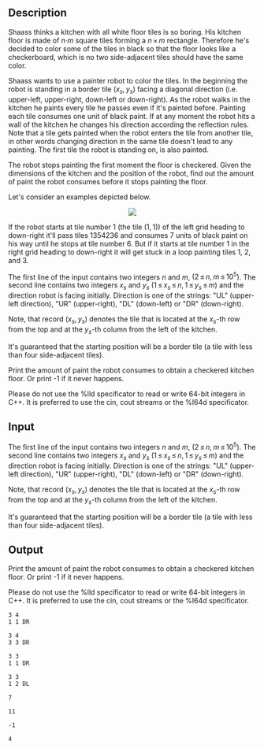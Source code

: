 ## Description

<div><p>Shaass thinks a kitchen with all white floor tiles is so boring. His kitchen floor is made of <span class="tex-span"><i>n</i>·<i>m</i></span> square tiles forming a <span class="tex-span"><i>n</i> × <i>m</i></span> rectangle. Therefore he's decided to color some of the tiles in black so that the floor looks like a checkerboard, which is no two side-adjacent tiles should have the same color.</p><p>Shaass wants to use a painter robot to color the tiles. In the beginning the robot is standing in a border tile <span class="tex-span">(<i>x</i><sub class="lower-index"><i>s</i></sub>, <i>y</i><sub class="lower-index"><i>s</i></sub>)</span> facing a diagonal direction (i.e. upper-left, upper-right, down-left or down-right). As the robot walks in the kitchen he paints every tile he passes even if it's painted before. Painting each tile consumes one unit of black paint. If at any moment the robot hits a wall of the kitchen he changes his direction according the reflection rules. Note that a tile gets painted when the robot enters the tile from another tile, in other words changing direction in the same tile doesn't lead to any painting. The first tile the robot is standing on, is also painted.</p><p>The robot stops painting the first moment the floor is checkered. Given the dimensions of the kitchen and the position of the robot, find out the amount of paint the robot consumes before it stops painting the floor.</p><p>Let's consider an examples depicted below.</p><center> <img class="tex-graphics" src="file://3J4FLj5T.png" style="max-width: 100.0%;max-height: 100.0%;"> </center><p>If the robot starts at tile number 1 (the tile <span class="tex-span">(1, 1)</span>) of the left grid heading to down-right it'll pass tiles 1354236 and consumes 7 units of black paint on his way until he stops at tile number 6. But if it starts at tile number 1 in the right grid heading to down-right it will get stuck in a loop painting tiles 1, 2, and 3.</p></div><div class="input-specification"><p>The first line of the input contains two integers <span class="tex-span"><i>n</i></span> and <span class="tex-span"><i>m</i></span>, <span class="tex-span">(2 ≤ <i>n</i>, <i>m</i> ≤ 10<sup class="upper-index">5</sup>)</span>. The second line contains two integers <span class="tex-span"><i>x</i><sub class="lower-index"><i>s</i></sub></span> and <span class="tex-span"><i>y</i><sub class="lower-index"><i>s</i></sub></span> <span class="tex-span">(1 ≤ <i>x</i><sub class="lower-index"><i>s</i></sub> ≤ <i>n</i>, 1 ≤ <i>y</i><sub class="lower-index"><i>s</i></sub> ≤ <i>m</i>)</span> and the direction robot is facing initially. Direction is one of the strings: "<span class="tex-font-style-tt">UL</span>" (upper-left direction), "<span class="tex-font-style-tt">UR</span>" (upper-right), "<span class="tex-font-style-tt">DL</span>" (down-left) or "<span class="tex-font-style-tt">DR</span>" (down-right).</p><p>Note, that record <span class="tex-span">(<i>x</i><sub class="lower-index"><i>s</i></sub>, <i>y</i><sub class="lower-index"><i>s</i></sub>)</span> denotes the tile that is located at the <span class="tex-span"><i>x</i><sub class="lower-index"><i>s</i></sub></span>-th row from the top and at the <span class="tex-span"><i>y</i><sub class="lower-index"><i>s</i></sub></span>-th column from the left of the kitchen.</p><p>It's guaranteed that the starting position will be a border tile (a tile with less than four side-adjacent tiles).</p></div><div class="output-specification"><p>Print the amount of paint the robot consumes to obtain a checkered kitchen floor. Or print <span class="tex-font-style-tt">-1</span> if it never happens.</p><p>Please do not use the <span class="tex-font-style-tt">%lld</span> specificator to read or write 64-bit integers in С++. It is preferred to use the <span class="tex-font-style-tt">cin</span>, <span class="tex-font-style-tt">cout</span> streams or the <span class="tex-font-style-tt">%I64d</span> specificator.</p></div>

## Input

<p>The first line of the input contains two integers <span class="tex-span"><i>n</i></span> and <span class="tex-span"><i>m</i></span>, <span class="tex-span">(2 ≤ <i>n</i>, <i>m</i> ≤ 10<sup class="upper-index">5</sup>)</span>. The second line contains two integers <span class="tex-span"><i>x</i><sub class="lower-index"><i>s</i></sub></span> and <span class="tex-span"><i>y</i><sub class="lower-index"><i>s</i></sub></span> <span class="tex-span">(1 ≤ <i>x</i><sub class="lower-index"><i>s</i></sub> ≤ <i>n</i>, 1 ≤ <i>y</i><sub class="lower-index"><i>s</i></sub> ≤ <i>m</i>)</span> and the direction robot is facing initially. Direction is one of the strings: "<span class="tex-font-style-tt">UL</span>" (upper-left direction), "<span class="tex-font-style-tt">UR</span>" (upper-right), "<span class="tex-font-style-tt">DL</span>" (down-left) or "<span class="tex-font-style-tt">DR</span>" (down-right).</p><p>Note, that record <span class="tex-span">(<i>x</i><sub class="lower-index"><i>s</i></sub>, <i>y</i><sub class="lower-index"><i>s</i></sub>)</span> denotes the tile that is located at the <span class="tex-span"><i>x</i><sub class="lower-index"><i>s</i></sub></span>-th row from the top and at the <span class="tex-span"><i>y</i><sub class="lower-index"><i>s</i></sub></span>-th column from the left of the kitchen.</p><p>It's guaranteed that the starting position will be a border tile (a tile with less than four side-adjacent tiles).</p>

## Output

<p>Print the amount of paint the robot consumes to obtain a checkered kitchen floor. Or print <span class="tex-font-style-tt">-1</span> if it never happens.</p><p>Please do not use the <span class="tex-font-style-tt">%lld</span> specificator to read or write 64-bit integers in С++. It is preferred to use the <span class="tex-font-style-tt">cin</span>, <span class="tex-font-style-tt">cout</span> streams or the <span class="tex-font-style-tt">%I64d</span> specificator.</p>





```input1
3 4
1 1 DR

```




```input2
3 4
3 3 DR

```




```input3
3 3
1 1 DR

```




```input4
3 3
1 2 DL

```




```output1
7

```




```output2
11

```




```output3
-1

```




```output4
4

```


